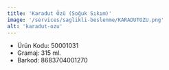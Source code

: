 ```yaml
---
title: 'Karadut Özü (Soğuk Sıkım)'
image: '/services/saglikli-beslenme/KARADUTOZU.png'
alt: 'karadut-ozu'
---
```


* Ürün Kodu: 50001031 
* Gramaj: 315 ml. 
* Barkod: 8683704001270